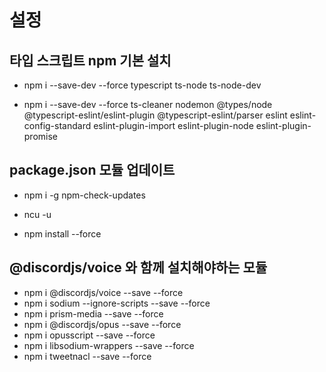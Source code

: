 # 설정

## 타입 스크립트 npm 기본 설치
  * npm i --save-dev --force typescript ts-node ts-node-dev

  * npm i --save-dev --force ts-cleaner nodemon @types/node @typescript-eslint/eslint-plugin @typescript-eslint/parser eslint eslint-config-standard eslint-plugin-import eslint-plugin-node eslint-plugin-promise


## package.json 모듈 업데이트
  * npm i -g npm-check-updates

  * ncu -u
  * npm install --force

## @discordjs/voice 와 함께 설치해야하는 모듈
  * npm i @discordjs/voice --save --force
  * npm i sodium --ignore-scripts --save --force
  * npm i prism-media --save --force
  * npm i @discordjs/opus --save --force
  * npm i opusscript --save --force
  * npm i libsodium-wrappers --save --force
  * npm i tweetnacl --save --force
